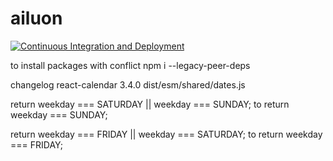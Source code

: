# ailuon

[![Continuous Integration and Deployment](https://github.com/tcmfiles/Aiempire/actions/workflows/file.yml/badge.svg)](https://github.com/tcmfiles/Aiempire/actions/workflows/file.yml)


to install packages with conflict
npm i  --legacy-peer-deps

changelog
react-calendar 3.4.0
dist/esm/shared/dates.js 


return weekday === SATURDAY || weekday === SUNDAY;
to
return weekday === SUNDAY;



return weekday === FRIDAY || weekday === SATURDAY;
to
return weekday === FRIDAY;



